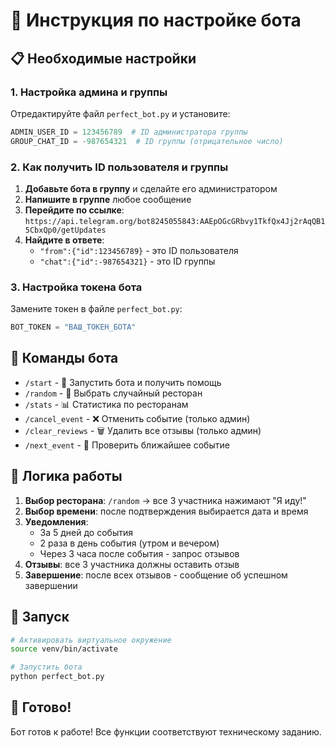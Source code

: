 # 🚀 Инструкция по настройке бота

## 📋 Необходимые настройки

### 1. Настройка админа и группы

Отредактируйте файл `perfect_bot.py` и установите:

```python
ADMIN_USER_ID = 123456789  # ID администратора группы
GROUP_CHAT_ID = -987654321  # ID группы (отрицательное число)
```

### 2. Как получить ID пользователя и группы

1. **Добавьте бота в группу** и сделайте его администратором
2. **Напишите в группе** любое сообщение
3. **Перейдите по ссылке**: `https://api.telegram.org/bot8245055843:AAEpOGcGRbvy1TkfQx4Jj2rAqQB15CbxQp0/getUpdates`
4. **Найдите в ответе**:
   - `"from":{"id":123456789}` - это ID пользователя
   - `"chat":{"id":-987654321}` - это ID группы

### 3. Настройка токена бота

Замените токен в файле `perfect_bot.py`:

```python
BOT_TOKEN = "ВАШ_ТОКЕН_БОТА"
```

## 🎯 Команды бота

- `/start` - 🚀 Запустить бота и получить помощь
- `/random` - 🎲 Выбрать случайный ресторан
- `/stats` - 📊 Статистика по ресторанам
- `/cancel_event` - ❌ Отменить событие (только админ)
- `/clear_reviews` - 🗑️ Удалить все отзывы (только админ)
- `/next_event` - 📅 Проверить ближайшее событие

## 🔧 Логика работы

1. **Выбор ресторана**: `/random` → все 3 участника нажимают "Я иду!"
2. **Выбор времени**: после подтверждения выбирается дата и время
3. **Уведомления**: 
   - За 5 дней до события
   - 2 раза в день события (утром и вечером)
   - Через 3 часа после события - запрос отзывов
4. **Отзывы**: все 3 участника должны оставить отзыв
5. **Завершение**: после всех отзывов - сообщение об успешном завершении

## 🚀 Запуск

```bash
# Активировать виртуальное окружение
source venv/bin/activate

# Запустить бота
python perfect_bot.py
```

## 📱 Готово!

Бот готов к работе! Все функции соответствуют техническому заданию.
